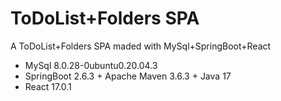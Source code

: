 # ToDoList+Folders SPA
 A ToDoList+Folders SPA maded with MySql+SpringBoot+React
 - MySql 8.0.28-0ubuntu0.20.04.3
 - SpringBoot 2.6.3 + Apache Maven 3.6.3 + Java 17
 - React 17.0.1
